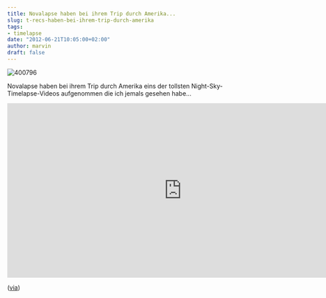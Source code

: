 ```yaml
---
title: Novalapse haben bei ihrem Trip durch Amerika...
slug: t-recs-haben-bei-ihrem-trip-durch-amerika
tags:
- timelapse
date: "2012-06-21T10:05:00+02:00"
author: marvin
draft: false
---
```

![400796](/images/400796.png)

Novalapse haben bei ihrem Trip durch
Amerika eins der tollsten Night-Sky-Timelapse-Videos aufgenommen die ich
jemals gesehen habe...

<iframe src="https://player.vimeo.com/video/43797471?color=c9b693" width="800" height="400" frameborder="0" webkitallowfullscreen mozallowfullscreen allowfullscreen></iframe>  

([via](http://letsdolaunch.tumblr.com/post/25515445708/t-recs-night-skies-by-t-recs-timelapse))